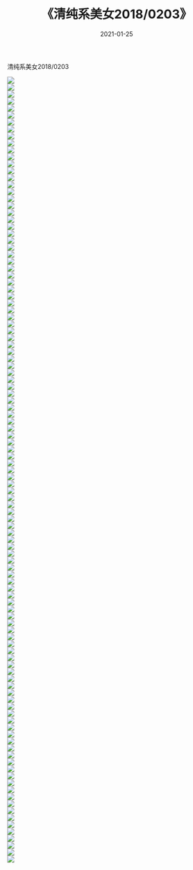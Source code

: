 ﻿---
layout: post
title:  《清纯系美女2018/0203》
date:   2021-01-25
img: http://img.660000.xyz/Sharelink/清纯系美女/2018/0203/000.jpg
categories: [美女, 清纯, 唯美]
---

清纯系美女2018/0203

 ![](http://img.660000.xyz/Sharelink/清纯系美女/2018/0203/001.jpg) <br>![](http://img.660000.xyz/Sharelink/清纯系美女/2018/0203/002.jpg) <br>![](http://img.660000.xyz/Sharelink/清纯系美女/2018/0203/003.jpg) <br>![](http://img.660000.xyz/Sharelink/清纯系美女/2018/0203/004.jpg) <br>![](http://img.660000.xyz/Sharelink/清纯系美女/2018/0203/005.jpg) <br>![](http://img.660000.xyz/Sharelink/清纯系美女/2018/0203/006.jpg) <br>![](http://img.660000.xyz/Sharelink/清纯系美女/2018/0203/007.jpg) <br>![](http://img.660000.xyz/Sharelink/清纯系美女/2018/0203/008.jpg) <br>![](http://img.660000.xyz/Sharelink/清纯系美女/2018/0203/009.jpg) <br>![](http://img.660000.xyz/Sharelink/清纯系美女/2018/0203/010.jpg) <br>![](http://img.660000.xyz/Sharelink/清纯系美女/2018/0203/011.jpg) <br>![](http://img.660000.xyz/Sharelink/清纯系美女/2018/0203/012.jpg) <br>![](http://img.660000.xyz/Sharelink/清纯系美女/2018/0203/013.jpg) <br>![](http://img.660000.xyz/Sharelink/清纯系美女/2018/0203/014.jpg) <br>![](http://img.660000.xyz/Sharelink/清纯系美女/2018/0203/015.jpg) <br>![](http://img.660000.xyz/Sharelink/清纯系美女/2018/0203/016.jpg) <br>![](http://img.660000.xyz/Sharelink/清纯系美女/2018/0203/017.jpg) <br>![](http://img.660000.xyz/Sharelink/清纯系美女/2018/0203/018.jpg) <br>![](http://img.660000.xyz/Sharelink/清纯系美女/2018/0203/019.jpg) <br>![](http://img.660000.xyz/Sharelink/清纯系美女/2018/0203/020.jpg) <br>![](http://img.660000.xyz/Sharelink/清纯系美女/2018/0203/021.jpg) <br>![](http://img.660000.xyz/Sharelink/清纯系美女/2018/0203/022.jpg) <br>![](http://img.660000.xyz/Sharelink/清纯系美女/2018/0203/023.jpg) <br>![](http://img.660000.xyz/Sharelink/清纯系美女/2018/0203/024.jpg) <br>![](http://img.660000.xyz/Sharelink/清纯系美女/2018/0203/025.jpg) <br>![](http://img.660000.xyz/Sharelink/清纯系美女/2018/0203/026.jpg) <br>![](http://img.660000.xyz/Sharelink/清纯系美女/2018/0203/027.jpg) <br>![](http://img.660000.xyz/Sharelink/清纯系美女/2018/0203/028.jpg) <br>![](http://img.660000.xyz/Sharelink/清纯系美女/2018/0203/029.jpg) <br>![](http://img.660000.xyz/Sharelink/清纯系美女/2018/0203/030.jpg) <br>![](http://img.660000.xyz/Sharelink/清纯系美女/2018/0203/031.jpg) <br>![](http://img.660000.xyz/Sharelink/清纯系美女/2018/0203/032.jpg) <br>![](http://img.660000.xyz/Sharelink/清纯系美女/2018/0203/033.jpg) <br>![](http://img.660000.xyz/Sharelink/清纯系美女/2018/0203/034.jpg) <br>![](http://img.660000.xyz/Sharelink/清纯系美女/2018/0203/035.jpg) <br>![](http://img.660000.xyz/Sharelink/清纯系美女/2018/0203/036.jpg) <br>![](http://img.660000.xyz/Sharelink/清纯系美女/2018/0203/037.jpg) <br>![](http://img.660000.xyz/Sharelink/清纯系美女/2018/0203/038.jpg) <br>![](http://img.660000.xyz/Sharelink/清纯系美女/2018/0203/039.jpg) <br>![](http://img.660000.xyz/Sharelink/清纯系美女/2018/0203/040.jpg) <br>![](http://img.660000.xyz/Sharelink/清纯系美女/2018/0203/041.jpg) <br>![](http://img.660000.xyz/Sharelink/清纯系美女/2018/0203/042.jpg) <br>![](http://img.660000.xyz/Sharelink/清纯系美女/2018/0203/043.jpg) <br>![](http://img.660000.xyz/Sharelink/清纯系美女/2018/0203/044.jpg) <br>![](http://img.660000.xyz/Sharelink/清纯系美女/2018/0203/045.jpg) <br>![](http://img.660000.xyz/Sharelink/清纯系美女/2018/0203/046.jpg) <br>![](http://img.660000.xyz/Sharelink/清纯系美女/2018/0203/047.jpg) <br>![](http://img.660000.xyz/Sharelink/清纯系美女/2018/0203/048.jpg) <br>![](http://img.660000.xyz/Sharelink/清纯系美女/2018/0203/049.jpg) <br>![](http://img.660000.xyz/Sharelink/清纯系美女/2018/0203/050.jpg) <br>![](http://img.660000.xyz/Sharelink/清纯系美女/2018/0203/051.jpg) <br>![](http://img.660000.xyz/Sharelink/清纯系美女/2018/0203/052.jpg) <br>![](http://img.660000.xyz/Sharelink/清纯系美女/2018/0203/053.jpg) <br>![](http://img.660000.xyz/Sharelink/清纯系美女/2018/0203/054.jpg) <br>![](http://img.660000.xyz/Sharelink/清纯系美女/2018/0203/055.jpg) <br>![](http://img.660000.xyz/Sharelink/清纯系美女/2018/0203/056.jpg) <br>![](http://img.660000.xyz/Sharelink/清纯系美女/2018/0203/057.jpg) <br>![](http://img.660000.xyz/Sharelink/清纯系美女/2018/0203/058.jpg) <br>![](http://img.660000.xyz/Sharelink/清纯系美女/2018/0203/059.jpg) <br>![](http://img.660000.xyz/Sharelink/清纯系美女/2018/0203/060.jpg) <br>![](http://img.660000.xyz/Sharelink/清纯系美女/2018/0203/061.jpg) <br>![](http://img.660000.xyz/Sharelink/清纯系美女/2018/0203/062.jpg) <br>![](http://img.660000.xyz/Sharelink/清纯系美女/2018/0203/063.jpg) <br>![](http://img.660000.xyz/Sharelink/清纯系美女/2018/0203/064.jpg) <br>![](http://img.660000.xyz/Sharelink/清纯系美女/2018/0203/065.jpg) <br>![](http://img.660000.xyz/Sharelink/清纯系美女/2018/0203/066.jpg) <br>![](http://img.660000.xyz/Sharelink/清纯系美女/2018/0203/067.jpg) <br>![](http://img.660000.xyz/Sharelink/清纯系美女/2018/0203/068.jpg) <br>![](http://img.660000.xyz/Sharelink/清纯系美女/2018/0203/069.jpg) <br>![](http://img.660000.xyz/Sharelink/清纯系美女/2018/0203/070.jpg) <br>![](http://img.660000.xyz/Sharelink/清纯系美女/2018/0203/071.jpg) <br>![](http://img.660000.xyz/Sharelink/清纯系美女/2018/0203/072.jpg) <br>![](http://img.660000.xyz/Sharelink/清纯系美女/2018/0203/073.jpg) <br>![](http://img.660000.xyz/Sharelink/清纯系美女/2018/0203/074.jpg) <br>![](http://img.660000.xyz/Sharelink/清纯系美女/2018/0203/075.jpg) <br>![](http://img.660000.xyz/Sharelink/清纯系美女/2018/0203/076.jpg) <br>![](http://img.660000.xyz/Sharelink/清纯系美女/2018/0203/077.jpg) <br>![](http://img.660000.xyz/Sharelink/清纯系美女/2018/0203/078.jpg) <br>![](http://img.660000.xyz/Sharelink/清纯系美女/2018/0203/079.jpg) <br>![](http://img.660000.xyz/Sharelink/清纯系美女/2018/0203/080.jpg) <br>![](http://img.660000.xyz/Sharelink/清纯系美女/2018/0203/081.jpg) <br>![](http://img.660000.xyz/Sharelink/清纯系美女/2018/0203/082.jpg) <br>![](http://img.660000.xyz/Sharelink/清纯系美女/2018/0203/083.jpg) <br>![](http://img.660000.xyz/Sharelink/清纯系美女/2018/0203/084.jpg) <br>![](http://img.660000.xyz/Sharelink/清纯系美女/2018/0203/085.jpg) <br>![](http://img.660000.xyz/Sharelink/清纯系美女/2018/0203/086.jpg) <br>![](http://img.660000.xyz/Sharelink/清纯系美女/2018/0203/087.jpg) <br>![](http://img.660000.xyz/Sharelink/清纯系美女/2018/0203/088.jpg) <br>![](http://img.660000.xyz/Sharelink/清纯系美女/2018/0203/089.jpg) <br>![](http://img.660000.xyz/Sharelink/清纯系美女/2018/0203/090.jpg) <br>![](http://img.660000.xyz/Sharelink/清纯系美女/2018/0203/091.jpg) <br>![](http://img.660000.xyz/Sharelink/清纯系美女/2018/0203/092.jpg) <br>![](http://img.660000.xyz/Sharelink/清纯系美女/2018/0203/093.jpg) <br>![](http://img.660000.xyz/Sharelink/清纯系美女/2018/0203/094.jpg) <br>![](http://img.660000.xyz/Sharelink/清纯系美女/2018/0203/095.jpg) <br>![](http://img.660000.xyz/Sharelink/清纯系美女/2018/0203/096.jpg) <br>![](http://img.660000.xyz/Sharelink/清纯系美女/2018/0203/097.jpg) <br>![](http://img.660000.xyz/Sharelink/清纯系美女/2018/0203/098.jpg) <br>![](http://img.660000.xyz/Sharelink/清纯系美女/2018/0203/099.jpg) <br>![](http://img.660000.xyz/Sharelink/清纯系美女/2018/0203/100.jpg) <br>![](http://img.660000.xyz/Sharelink/清纯系美女/2018/0203/101.jpg) <br>![](http://img.660000.xyz/Sharelink/清纯系美女/2018/0203/102.jpg) <br>![](http://img.660000.xyz/Sharelink/清纯系美女/2018/0203/103.jpg) <br>![](http://img.660000.xyz/Sharelink/清纯系美女/2018/0203/104.jpg) <br>![](http://img.660000.xyz/Sharelink/清纯系美女/2018/0203/105.jpg) <br>![](http://img.660000.xyz/Sharelink/清纯系美女/2018/0203/106.jpg) <br>![](http://img.660000.xyz/Sharelink/清纯系美女/2018/0203/107.jpg) <br>![](http://img.660000.xyz/Sharelink/清纯系美女/2018/0203/108.jpg) <br>![](http://img.660000.xyz/Sharelink/清纯系美女/2018/0203/109.jpg) <br>![](http://img.660000.xyz/Sharelink/清纯系美女/2018/0203/110.jpg) <br>![](http://img.660000.xyz/Sharelink/清纯系美女/2018/0203/111.jpg) <br>![](http://img.660000.xyz/Sharelink/清纯系美女/2018/0203/112.jpg) <br>![](http://img.660000.xyz/Sharelink/清纯系美女/2018/0203/113.jpg) <br>
